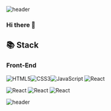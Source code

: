 ![header](https://capsule-render.vercel.app/api?type=waving&color=9fd3c7&text=SuwonYang%20%20&height=200&fontColor=142d4c)

### Hi there 👋
## 📚 Stack
### Front-End

<img alt="HTML5" src ="https://img.shields.io/badge/HTML5-E34F26.svg?&style=for-the-badge&logo=HTML5&logoColor=white"/><img alt="CSS3" src ="https://img.shields.io/badge/CSS3-1572B6.svg?&style=for-the-badge&logo=CSS3&logoColor=white"/><img alt="JavaScript" src ="https://img.shields.io/badge/JavaScript-233142.svg?&style=for-the-badge&logo=JavaScript&logoColor=F7DF1E"/>
<img alt="React" src ="https://img.shields.io/badge/React-61DAFB.svg?&style=for-the-badge&logo=React&logoColor=white"/>



<img alt="React" src ="https://img.shields.io/badge/React-61DAFB.svg?&style=for-the-badge&logo=React&logoColor=white"/>

<img alt="React" src ="https://img.shields.io/badge/React-61DAFB.svg?&style=for-the-badge&logo=React&logoColor=white"/>

<img alt="React" src ="https://img.shields.io/badge/React-61DAFB.svg?&style=for-the-badge&logo=React&logoColor=white"/>

<!--
**ysw7939/ysw7939** is a ✨ _special_ ✨ repository because its `README.md` (this file) appears on your GitHub profile.

Here are some ideas to get you started:

- 🔭 I’m currently working on ...
- 🌱 I’m currently learning ...
- 👯 I’m looking to collaborate on ...
- 🤔 I’m looking for help with ...
- 💬 Ask me about ...
- 📫 How to reach me: ...
- 😄 Pronouns: ...
- ⚡ Fun fact: ...
-->
![header](https://capsule-render.vercel.app/api?type=waving&color=9fd3c7&height=200&section=footer)
